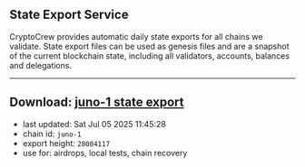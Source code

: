 ## State Export Service
CryptoCrew provides automatic daily state exports for all chains we validate. State export files can be used as genesis files and are a snapshot of the current blockchain state, including all validators, accounts, balances and delegations.

---
**Download: [juno-1 state export](https://dl-eu2.ccvalidators.com/SERVICE/juno/juno-1_export_28004117.json)**
---

- last updated: Sat Jul 05 2025 11:45:28
- chain id: `juno-1`
- export height: `28004117`
- use for: airdrops, local tests, chain recovery
